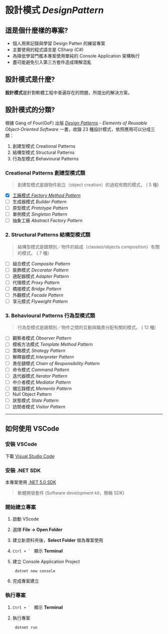 # 設計模式 *DesignPattern*

## 這是個什麼樣的專案?

- 個人用來記錄與學習 Design Patten 的練習專案
- 主要使用的程式語言是 CSharp (C#)
- 為降低學習門檻本專案使用單純的 Console Application 架構執行
- 盡可能避免引入第三方套件造成理解混亂

## 設計模式是什麼?

**設計模式**是針對軟體工程中普遍存在的問題，所提出的解決方案。

## 設計模式的分類?

根據 Gang of Four(GoF) 出版 *[Design Patterns](https://en.wikipedia.org/wiki/Design_Patterns) - Elements of Reusable Object-Oriented Software* 一書，收錄 23 種設計模式，依照應用可以分成三類：

1. 創建型模式 Creational Patterns
2. 結構型模式 Structural Patterns
3. 行為型模式 Behavioural Patterns

### Creational Patterns 創建型模式類

> 創建型模式是跟物件創立（object creation）的過程有關的模式。
( 5 種)

- [x] [工廠模式 *Factory Method Pattern*](https://github.com/jinsiyoo/DesignPattern/tree/main/Patterns/Creational/FactoryMethod/../../../../../../../../../README.md)
- [ ] 生成器模式 *Builder Pattern*
- [ ] 原型模式 *Prototype Pattern*
- [ ] 單例模式 *Singleton Pattern*
- [ ] 抽象工廠 *Abstract Factory Pattern*

### 2. Structural Patterns 結構型模式類

> 結構型模式是跟類別／物件的組成（classes/objects composition）有關的模式。
( 7 種)

- [ ] 組合模式 *Composite Pattern*
- [ ] 裝飾模式 *Decorator Pattern*
- [ ] 適配器模式 *Adapter Pattern*
- [ ] 代理模式 *Proxy Pattern*
- [ ] 橋接模式 *Bridge Pattern*
- [ ] 外觀模式 *Facade Pattern*
- [ ] 享元模式 *Flyweight Pattern*

### 3. Behavioural Patterns 行為型模式類

> 行為型模式是跟類別／物件之間的互動與職責分配有關的模式。
( 12 種)

- [ ] 觀察者模式 *Observer Pattern*
- [ ] 模板方法模式 *Template Method Pattern*
- [ ] 策略模式 *Strategy Pattern*
- [ ] 解釋器模式 *Interpreter Pattern*
- [ ] 責任鏈模式 *Chain of Responsibility Pattern*
- [ ] 命令模式 *Command Pattern*
- [ ] 迭代器模式 *Iterator Pattern*
- [ ] 中介者模式 *Mediator Pattern*
- [ ] 備忘錄模式 *Memento Pattern*
- [ ] Null Object Pattern
- [ ] 狀態模式 *State Pattern*
- [ ] 訪問者模式 *Visitor Pattern*

---

## 如何使用 VSCode

### 安裝 VSCode

下載 [Visual Studio Code](https://code.visualstudio.com/download "下載適合您的版本進行安裝")

### 安裝 .NET SDK

本專案使用 [.NET 5.0 SDK](https://dotnet.microsoft.com/download/dotnet/5.0 "下載適合您的版本進行安裝")

> 軟體開發套件 (Software development kit，簡稱 SDK)

### 開始建立專案

1. 啟動 VScode
2. 選擇 __File -> Open Folder__
3. 建立新資料夾後，__Select Folder__ 做為專案使用
4. ``Ctrl + ` `` 顯示 __Terminal__
5. 建立 Console Application Project

        dotnet new console
6. 完成專案建立

### 執行專案

1. ``Ctrl + ` `` 顯示 __Terminal__
2. 執行專案

        dotnet run
